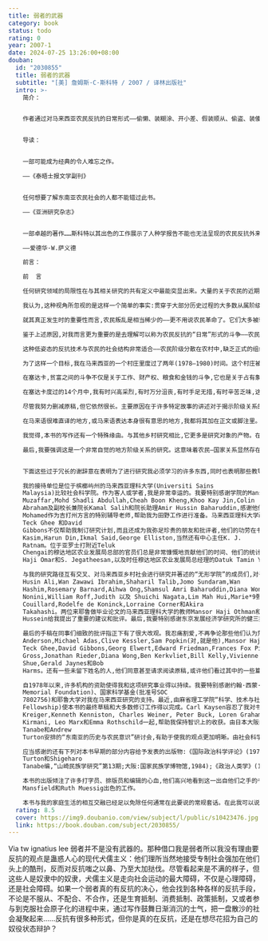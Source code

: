 ```yaml
---
title: 弱者的武器
category: book
status: todo
rating: 0
year: 2007-1
date: 2024-07-25 13:26:00+08:00
douban:
  id: "2030855"
  title: 弱者的武器
  subtitle: "[美] 詹姆斯·C·斯科特 / 2007 / 译林出版社"
  intro: >-
    简介：


    作者通过对马来西亚农民反抗的日常形式——偷懒、装糊涂、开小差、假装顺从、偷盗、装傻卖呆、诽谤、纵火、暗中破坏等的探究,揭示出农民与榨取他们的劳动、食物、税收、租金和利益者之间的持续不断的斗争的社会学根源。作者认为,农民利用心照不宣的理解和非正式的网络,以低姿态的反抗技术进行自卫性的消耗战,用坚定强韧的努力对抗无法抗拒的不平等,以避免公开反抗的集体风险。


    导读：


    一部可能成为经典的令人难忘之作。

    ——《泰晤士报文学副刊》


    任何想要了解东南亚农民社会的人都不能错过此书。

    ——《亚洲研究杂志》


    一部卓越的著作……斯科特以其出色的工作展示了人种学报告不能也无法呈现的农民反抗外来侵犯的“全貌”……是对反抗霸权的日常形式的精彩理论和经验阐释。

    ——爱德华·W.萨义德

    前言：

    前  言

    任何研究领域的局限性在与其相关研究的共有定义中最能突显出来。大量的关于农民的近期研究——包括我本人的和其他人的——都关注反抗与革命的问题。平心而论,除了关于亲属关系、仪式、耕作和语言方面一贯的标准民族志描述之外,更多的关注集中于有组织的、大规模的抗议运动,因为它们尽管只是昙花一现,却显然对国家造成了威胁。我可以想到对此类运动重要性的共有理解得以盛行的原因在于一系列相互强化的因素。对左派而言,对农民起义的过度关注显然受到越战和现在已经开始消退的左翼学术界对民族解放战争的迷恋的刺激。绝对以国家利益为中心的历史记录和档案鼓励了这种迷恋,它们从不提及农民,除非农民的行动对国家构成威胁。另一方面,农民只是作为征召、粮食生产、税收等方面的匿名“贡献者”出现在统计数字中。这种视角下的每项研究强调了不同的侧面。一些研究只能是强调外来者——预言家、激进知识分子、政党——在动员通常懒散、无组织的农民的过程中的角色。另一些研究关注的只是西方社会科学家最为熟悉那些运动——那些拥有名称、旗帜、组织机构和正式领导阶层的运动。还有一些研究,只是在精确考察那些可能在国家层面推动大规模的、结构性变迁的运动方面有所贡献。

    我认为,这种视角所忽视的是这样一个简单的事实:贯穿于大部分历史过程的大多数从属阶级极少能从事公开的、有组织的政治行动,那对他们来说过于奢侈。换言之,这类运动即使不是自取灭亡,也是过于危险的。即使当选择存在时,同一目标能否用不同的策略来实现也是不清楚的。毕竟,大多数从属阶级对改变宏大的国家结构和法律缺乏兴趣,他们更关注的是霍布斯鲍姆所称的“使制度的不利……降至最低”。正式的、组织化的政治活动,即使是秘密的和革命性的,也是典型地为中产阶级和知识分子所拥有;在这一领域寻找农民政治大半会徒劳无功。并非偶然,这也是走向结论的第一步:农民阶级在政治上是无效的,除非他们被外来者组织和领导。

    就其真正发生时的重要性而言,农民叛乱是相当稀少的——更不用说农民革命了。它们大多被轻而易举地粉碎,即使非常罕见地成功了,令人悲哀的是其达到的结果也很少是农民真正想要的。无论是哪种革命的成功——我并不想否认这些成果——通常都会导致一个更大的更具强制力的国家机器,它比其前任更有效地压榨农民以养肥自己。

    鉴于上述原因,对我而言更为重要的是去理解可以称为农民反抗的“日常”形式的斗争——农民与试图从他们身上榨取劳动、食物、税收、租金和利益的那些人之间平淡无奇却持续不断的斗争。此类斗争的大多数形式避免了公开的集体反抗的风险。在此我能想到的这些相对的弱势群体的日常武器有:偷懒、装糊涂、开小差、假装顺从、偷盗、装傻卖呆、诽谤、纵火、暗中破坏等等。这些布莱希特式——或帅克式——的阶级斗争形式有其共同特点。它们几乎不需要协调或计划,它们利用心照不宣的理解和非正式的网络,通常表现为一种个体的自助形式,它们避免直接地、象征性地与权威对抗。了解这些平凡的反抗形式就是理解农民长期以来为保护自己的利益对抗或保守或进步的秩序所作的大多数努力。我猜想长期以来正是这类反抗最有意义和最有成效。因而,研究封建主义的历史学家布洛赫指出,相对于“农村社区顽强进行的坚韧的、沉默的斗争”而言,伟大的千年运动也只是“昙花一现”;这类斗争旨在避免对他们的生产剩余的索要和维护他们对生产资料——如耕地、林场、牧场等的所有权。这一观点肯定也适用于对新大陆奴隶制的研究。对奴隶与其主人关系的分析不能仅仅去寻找纳特·特纳或约翰·布朗式罕见的、英雄主义的、注定失败的举动,而必须着眼于围绕工作、食物、自主权、仪式的持续不断的琐碎的冲突——即反抗的日常形式。在第三世界,农民很少会在税收、耕作模式、发展政策或繁琐的新法律等问题上去冒险与当局直接对抗;他们更可能通过不合作、偷懒和欺骗去蚕食这些政策。他们宁愿一点一点地挤占土地而不是直接侵占土地;他们选择开小差而不是公开发动兵变,他们宁可小偷小摸也不去抢公共的或私人的粮仓。而一旦农民不再使用这些策略而是采取堂吉诃德式的行动,这通常是大规模铤而走险的信号。

    这种低姿态的反抗技术与农民的社会结构非常适合——农民阶级分散在农村中,缺乏正式的组织,最适合于大范围的游击式的自卫性的消耗战。他们的行动拖沓和逃跑等个体行动被古老的民众反抗文化所强化,成千上万地累积起来,最终会使得在首都的那些自以为是的官员所构想的政策完全无法推行。反抗的日常形式不需要名目。但是,就像成百上千万的珊瑚虫形成的珊瑚礁一样,大量的农民反抗与不合作行动造就了他们特有的政治和经济的暗礁。在很大程度上,农民以这种方式表明了其政治参与感。打个比方说,当国家的航船搁浅于这些暗礁时,人们通常只注意船只失事本身,而没有看到正是这些微不足道的行动的大量聚集才使失事成为可能。仅此而言,理解这些无声的匿名的农民行动的颠覆性就是十分重要的。

    为了这样一个目标,我在马来西亚的一个村庄里度过了两年(1978—1980)时间。这个村庄被我称为塞达卡,这并不是它的真名。它是吉打州水稻主产区一个以种植水稻为主的小村落(有70户人家),该村在1972年开始引入双耕。与其他许多“绿色革命”一样,它使得富人更为富有,而穷人仍然贫穷甚至变得更穷。1976年大型联合收割机的引进或许更是致命的一击,它使得小土地所有者和无地劳动者失去了三分之二挣工资的机会。在这两年当中,我设法收集了大量的相关资料。我在关注反抗实践本身的同时也关注村庄内的意识形态斗争——它为反抗写就了脚本。在本书中,我试图讨论反抗和阶级斗争的重大主题,以及赋予这些主题以实践和理论意义的意识形态支配问题。

    在塞达卡,贫富之间的斗争不仅是关于工作、财产权、粮食和金钱的斗争,它也是关于占有象征符号的斗争,是有关过去和现在如何被理解和被分类的斗争,是确认理由、评价过失的斗争,也是赋予地方历史党派意义的斗争性努力。这一斗争的细节并不光彩,通常包括背后诽谤、流言蜚语、人身攻击、给人起绰号、肢体语言和无声的蔑视等,这些大部分都局限在村庄生活的“后台”。而在公共生活中——亦即在负载权力的情境中——经过精心算计的遵从是普遍和经常的状态。阶级冲突的这一方面的显著特征是它在多大程度上需要一个共享的世界观。例如,如果没有关于什么是越轨、什么是可耻和无礼的共同标准,那么任何流言蜚语和人身攻击就是毫无意义的。在一定意义上,争论的强烈程度基于这样的事实:人们所主张的共享价值观遭到背离。人们争论的不是价值观本身,而是这些价值观适用的事实:谁富、谁穷、何以致富、何以贫穷、谁吝啬、谁逃避工作等。这些斗争除了可以视做动员社会舆论的约束性力量以外,还可视为这一小共同体中穷人为抗拒他们所遭受的经济和仪式上的边缘化并坚持最低限度的公民的文化尊严而进行的努力。这种视角含蓄地肯定了“以意义为中心”的阶级关系分析的价值。在本书最后一章,我将就更广泛的意识形态支配和霸权问题进行说明和探讨。

    在塞达卡度过的14个月中,我有时兴高采烈,有时万分沮丧,有时手足无措,有时辛苦乏味,这些是每个人类学家都能够体会到的。由于我并非正式的人类学家,因而所有这些经验对我来说都是全新的。如果没有贝利给予我的实用的田野研究讲座,我将不知如何去做。即使是在这些明智的建议的指引下,我仍然对人类学家从早上起床到晚上入睡一直处于工作状态的基本事实缺乏准备。在最初的几个月里,我去室外活动大半没有目的而是为了自己独处。我发现需要保持一种审慎的中立——亦即保持缄默,这是明智的,但同时也是巨大的心理负担。随着我自己的“隐藏的文本”(参见第七章)的增多,我首次认识到琼·杜韦格纳德的评论的正确性:“在多数情况下,村庄会向外来研究者做出让步,而研究者通常求助于隐藏。”我同样发现邻居们总是原谅我难免犯的错误,在每一点上容忍我的好奇心,他们对我的不适当行为并不在意,并允许我在他们身边工作。他们有着既嘲笑我同时又与我友好相处的非凡能力,他们具备划分界限的尊严和勇气,他们善于社交,经常在非收获季节就感兴趣的话题与我彻夜长谈。他们的友善表明,相对于我适应他们来说,他们更好地适应了我。和他们在一起的时光对我的生活和工作的意义是言辞的感谢不足以表达的。

    尽管我努力删减原稿,但它依然很长。主要原因在于许多特定故事的讲述对于揭示阶级关系的结构和实践是绝对重要的。既然每个故事都至少有两面,因而有必要考虑社会冲突所产生的“罗生门效应”的存在。努力讲述这些故事的另外一个原因在于,要将一种贴近底层的阶级关系的研究提升到一个相当的高度。我认为这些更为宏观的思考需要有血有肉的详细实例来呈现本质。因而,一个实例不仅是将一般概括具体化的最成功途径,而且它具有比归纳出的原则更为丰富和复杂的优势。

    在马来语很难直译的地方,或马来语表达本身很有意思的地方,我都将其加在正文或脚注里。除了对那些外来者所做的正式演讲,我从不使用磁带录音机进行记录。我的工作是依靠谈话时片断的笔记或事后马上进行追记来完成的。由于许多句子中只有一些更容易记住的片断可以忆起,结果使得我所记录的马来语有某种类似电报的性质。刚到时,我听不懂吉打州农村的方言,相当多的村民用他们在市场上所用的更简单的马来语对我说话。

    我觉得,本书的写作还有一个特殊缘由。与其他乡村研究相比,它更多是研究对象的产物。在我开始研究时,我的想法是展开我的分析,将研究写出来,并准备一个关于我的发现的简短的口头版本,然后回到村民中去收集他们对此的反应、意见和批评。这些反应将收集在最后一章——作为“村民的回应”的部分,或者,如果你愿意,也可以将其视为那些应该知晓本书内容的人所做的“书评”。事实上,在塞达卡的最后两个月中,我的确花了更多的时间用于从大多数村民中收集这些意见。在各种各样的评论中——这些评论通常反映了评论者的阶级立场——充满着一系列针对我所忽视问题的富于洞见的批评、修正和建议。所有这些在改变原有分析的同时也提出了一个问题。我是否应该将我较早的愚钝的分析交给读者而只在最后才呈现村民提出的见解呢?这是我最初的想法,而当我动笔时,我发现把我现在已经知道的当做不知道来写是不可能的,于是我逐步把这些洞见融入到我自己的分析中。其结果就是去理解在何种程度上塞达卡的村民既是形成分析的原因,也是研究的原始素材,并因此使得那些复杂的谈话更像是一种独白。

    最后,我要强调这是一个非常自觉的地方阶级关系的研究。这意味着农民—国家关系显然存在大量反抗,会明显缺席,除非它们影响了地方的阶级关系。这也意味着那些在任何政治危机中都相当重要的族群冲突、宗教运动或抗议也基本上没有被涉及。本书也不去分析这里所考察的细微阶级关系的经济起源,这些源头不难一直追溯到纽约和东京的董事会议上。这还意味着处于省或国家层面的正式的政党政治也将被忽略。从一个角度看,所有这些省略都很可惜。但从另一个角度看,这里的努力是要表明地方阶级关系是多么重要、多么丰富和复杂,还表明不以国家、正式组织、公开抗议、民族问题为中心的分析视角将给我们带来的潜在发现。


    下面这些过于冗长的谢辞意在表明为了进行研究我必须学习的许多东西,同时也表明那些教导我的人的耐心和大度。对于塞达卡的那些家庭——出于显而易见的原因他们的名字被隐去——我所欠甚多,这笔债之所以沉重,原因在于我所写的内容让不只一个人感到他们的友好被滥用了。当然,对一个专业的外来者而言,那是一种人性的困境,而我只能期待他们将会发现我是以诚实的努力和自己有限的学识来公正地对待我的所见所闻的。

    我的接待单位是位于槟榔屿州的马来西亚理科大学(Universiti Sains
    Malaysia)比较社会科学院。作为客人或学者,我是非常幸运的。我要特别感谢学院的Mansor Marican,Chandra
    Muzaffar,Mohd Shadli Abdullah,Cheah Boon Kheng,Khoo Kay Jin,Colin
    Abraham及副校长兼院长Kamal Salih和院长助理Amir Hussin Baharuddin,感谢他们的建议和友善。Nafisah bte.
    Mohamed作为吉打州方言的特别辅导老师,帮助我为田野工作进行准备。马来西亚理科大学政策研究中心对吉打州的穆达工程和与之相关的农业政策进行了许多出色的研究。该中心的Lim
    Teck Ghee 和David
    Gibbons不仅帮助我制订研究计划,而且还成为我弥足珍贵的朋友和批评者,他们的功劳在书中随处可见——即使在我决定自行其是的时候。我还要感谢Sukur
    Kasim,Harun Din,Ikmal Said,George Elliston,当然还有中心主任K. J.
    Ratnam。位于亚罗士打附近Teluk
    Chengai的穆达地区农业发展局总部的官员们总是非常慷慨地贡献他们的时间、他们的统计数据,尤其是他们的丰富经验。任何发展项目中要找到这样一些有知识、严格而坦率的官员都不是件容易的事。Affifuddin
    Haji Omar和S. Jegatheesan,以及时任穆达地区农业发展局总经理的Datuk Tamin Yeop,都给予了很多帮助。

    与我的研究路径互有交叉、对马来西亚乡村社会进行研究并著述的“无形学院”的成员们,对于我的理解和分析贡献良多。由于他们人数众多,我无疑会有所遗漏。他们中的一些人或许宁愿不被提及,而我还是必须提到这样一些名字,他们是Syed
    Husin Ali,Wan Zawawi Ibrahim,Shaharil Talib,Jomo Sundaram,Wan
    Hashim,Rosemary Barnard,Aihwa Ong,Shamsul Amri Baharuddin,Diana Wong,Donald
    Nonini,William Roff,Judith 以及 Shuichi Nagata,Lim Mah Hui,Marie*9鄄André
    Couillard,Rodelfe de Koninck,Lorraine Corner和Akira
    Takahashi。两位来耶鲁做毕业论文的马来西亚理科大学的教师Mansor Haji Othman和S. Ahmad
    Hussein给我提出了重要的建议和批评。最后,我要特别感谢东京发展经济学研究所的健三掘井的慷慨,他在1968年对塞达卡的土地所有制进行了研究并得出可以利用的结果,如此我才能确定十年间的变化究竟意味着什么。

    最后的手稿在同事们细致的批评指正下有了很大改观。我忍痛割爱,不再争论那些他们认为荒谬或无关紧要——或两者兼有——的论题,同时增加了他们认为必要的历史性和分析性的内容。即使我拒绝他们的看法,我也总是尽量通过加强或改变我的立场来减少直接的攻击。然而,到此为止吧。如果他们一直完全坚持他们的看法,我还愿意继续修改,并努力调整他们无意造成的混乱。我迫不及待地要回报他们的厚爱。感谢Ben
    Anderson,Michael Adas,Clive Kessler,Sam Popkin(对,就是他),Mansor Haji Othman,Lim
    Teck Ghee,David Gibbons,Georg Elwert,Edward Friedman,Frances Fox Piven,Jan
    Gross,Jonathan Rieder,Diana Wong,Ben Kerkvliet,Bill Kelly,Vivienne
    Shue,Gerald Jaynes和Bob
    Harms。还有一些未留下姓名的人,他们同意甚至请求阅读原稿,或许他们看过其中的一些篇章,却给予了重新的思考。他们知道他们是谁。不好意思!

    自1978年以来,许多机构的资助使得我和这项研究事业得以持续。我要特别感谢约翰·西蒙·古根海姆纪念基金会(John Simon Guggenheim
    Memorial Foundation)、国家科学基金(批准号SOC
    7802756)和耶鲁大学对我在马来西亚研究的支持。最近,由麻省理工学院“科学、技术与社会项目”授予的埃克森基金(Exxon
    Fellowship)使本书的最终草稿和大多数修订工作得以完成。Carl Kaysen容忍了我对书稿倾注过多的精力,并且与Martin
    Kreiger,Kenneth Kenniston, Charles Weiner, Peter Buck, Loren Graham, Carla
    Kirmani, Leo Marx和Emma Rothschild一起,帮助我保持智识上的收获。由日本大阪的国家民族学博物馆主办、Shigeharu
    Tanabe和Andrew
    Turton安排的“东南亚的历史与农民意识”研讨会,有助于使我的观点更加明晰。由社会科学研究委员会帮助组织的在海牙社会研究所举行的另一个有着更多争论的工作讨论会,对本书第七章有关反抗的分析起了重要的作用。尽管我不清楚这两次会议的参与者是否完全认同我所提出的论点,但他们至少应该知道他们的著述和批评对本书具有何等重要的价值。

    应当感谢的还有下列对本书早期的部分内容给予发表的出版物:《国际政治科学评论》(1973年10月);《东南亚的历史与农民意识》(Andrew
    Turton和Shigeharo
    Tanabe编,“山崎民族学研究”第13期;大阪:国家民族学博物馆,1984);《政治人类学》(1982);《马来西亚研究》1:1(1983年6月,马来文)。

    本书的出版倾注了许多打字员、排版员和编辑的心血,他们高兴地看到这一出自他们之手的书稿。其中我特别要感谢的是Beverly Apothaker,Kay
    Mansfield和Ruth Muessig出色的工作。

    本书与我的家庭生活的相互交融已经足以免除任何通常在此要说的常规套话。在此我可以说,尽管我努力了,但从未能够哪怕稍微让路易丝和孩子们相信,他们也在为我写作本书出力。
  rating: 8.5
  cover: https://img9.doubanio.com/view/subject/l/public/s10423476.jpg
  link: https://book.douban.com/subject/2030855/
---
```


Via tw ignatius lee 弱者并不是没有武器的。那种借口我是弱者所以我没有理由要反抗的观点是蛊惑人心的现代犬儒主义：他们理所当然地接受专制社会强加在他们头上的酷刑，反而对反抗嗤之以鼻、乃至大加挞伐。尽管看起来是不满的样子，但这些人是奴隶中的奴隶，犬儒主义是走向社会运动的最大障碍，不仅是心理障碍，还是社会障碍。如果一个弱者真的有反抗的决心，他会找到各种各样的反抗手段，不论是不服从、不配合、不合作，还是生育抵制、消费抵制、政策抵制，又或者参与到克服社会原子化的进程中来，通过写作鼓舞日渐消沉的士气，把一盘散沙的社会凝聚起来……反抗有很多种形式，但你是真的在反抗，还是在想尽花招为自己的奴役状态辩护？
